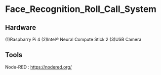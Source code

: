 # Face_Recognition_Roll_Call_System

## Hardware
(1)Raspbarry Pi 4
(2)Intel® Neural Compute Stick 2
(3)USB Camera

## Tools
Node-RED : https://nodered.org/
